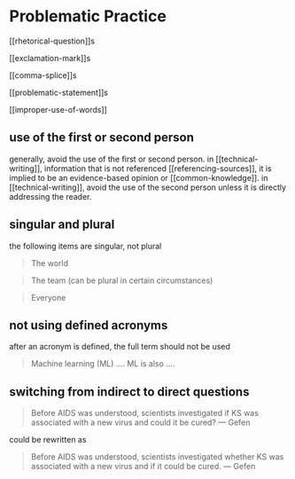 # Problematic Practice

[[rhetorical-question]]s

[[exclamation-mark]]s

[[comma-splice]]s

[[problematic-statement]]s

[[improper-use-of-words]]

## use of the first or second person

generally, avoid the use of the first or second person. in [[technical-writing]], information that is not referenced [[referencing-sources]], it is implied to be an evidence-based opinion or [[common-knowledge]]. in [[technical-writing]], avoid the use of the second person unless it is directly addressing the reader.

## singular and plural

the following items are singular, not plural

> The world

> The team (can be plural in certain circumstances)

> Everyone

## not using defined acronyms

after an acronym is defined, the full term should not be used

> Machine learning (ML) $\dots$. ML is also $\dots$.

## switching from indirect to direct questions

> Before AIDS was understood, scientists investigated if KS was associated with a new virus and could it be cured? &mdash; Gefen

could be rewritten as

> Before AIDS was understood, scientists investigated whether KS was associated with a new virus and if it could be cured. &mdash; Gefen
